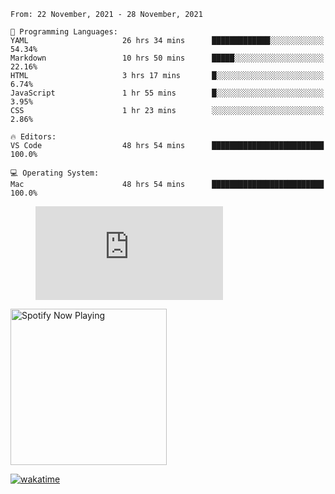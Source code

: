 <!--START_SECTION:waka-->
```text
From: 22 November, 2021 - 28 November, 2021

💬 Programming Languages: 
YAML                     26 hrs 34 mins      █████████████░░░░░░░░░░░░   54.34% 
Markdown                 10 hrs 50 mins      █████░░░░░░░░░░░░░░░░░░░░   22.16% 
HTML                     3 hrs 17 mins       █░░░░░░░░░░░░░░░░░░░░░░░░   6.74% 
JavaScript               1 hr 55 mins        █░░░░░░░░░░░░░░░░░░░░░░░░   3.95% 
CSS                      1 hr 23 mins        ░░░░░░░░░░░░░░░░░░░░░░░░░   2.86%

🔥 Editors: 
VS Code                  48 hrs 54 mins      █████████████████████████   100.0%

💻 Operating System: 
Mac                      48 hrs 54 mins      █████████████████████████   100.0%

```


<!--END_SECTION:waka-->

<figure><embed src="https://wakatime.com/share/@gregnrobinson/001c6d31-0c95-44f9-b6d7-9fd705354f62.svg"></embed></figure>

[<img src="https://spotify-now-playing-cyan-seven.vercel.app/api/spotify-playing" alt="Spotify Now Playing" width="250" />](https://open.spotify.com/user/gregnrobinson-ca)

[![wakatime](https://wakatime.com/badge/user/37718f76-572e-4513-b2c5-41c4d93d287a.svg)](https://wakatime.com/@37718f76-572e-4513-b2c5-41c4d93d287a)



